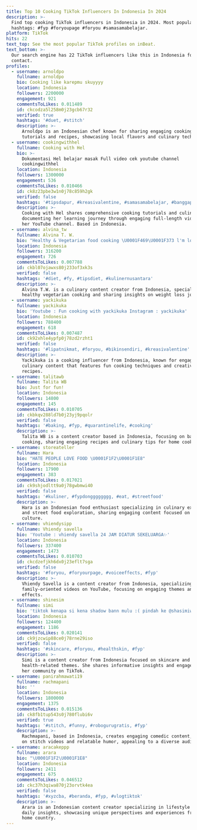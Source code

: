 ```yaml
---
title: Top 10 Cooking TikTok Influencers In Indonesia In 2024
description: >-
  Find top cooking TikTok influencers in Indonesia in 2024. Most popular
  hashtags: #fyp #foryoupage #foryou #samasamabelajar.
platform: TikTok
hits: 22
text_top: See the most popular TikTok profiles on inBeat.
text_bottom: >-
  Our search engine has 22 TikTok influencers like this in Indonesia for you to
  contact.
profiles:
  - username: arnoldpo
    fullname: arnoldpo
    bio: Cooking like karepmu skuyyyy
    location: Indonesia
    followers: 2200000
    engagement: 921
    commentsToLikes: 0.011489
    id: ckcodza5l258m0j23gcb67r32
    verified: true
    hashtags: '#duet, #stitch'
    description: >-
      Arnoldpo is an Indonesian chef known for sharing engaging cooking
      tutorials and recipes, showcasing local flavors and culinary techniques.
  - username: cookingwithhel
    fullname: Cooking with Hel
    bio: >-
      Dokumentasi Hel belajar masak Full video cek youtube channel
      cookingwithhel
    location: Indonesia
    followers: 1300000
    engagement: 536
    commentsToLikes: 0.010466
    id: ck8z23pbe3w1n0j78c859h2gk
    verified: false
    hashtags: '#tipsdapur, #kreasivalentine, #samasamabelajar, #banggapakaistein'
    description: >-
      Cooking with Hel shares comprehensive cooking tutorials and culinary tips,
      documenting her learning journey through engaging full-length videos on
      her YouTube channel. Based in Indonesia.
  - username: alvina_tw
    fullname: Alvina T. W.
    bio: "Healthy & Vegetarian food cooking \U0001F469‍\U0001F373 l'm losing 28 kg IG: alvina_tw"
    location: Indonesia
    followers: 316200
    engagement: 726
    commentsToLikes: 0.007788
    id: ckbl07ojawxs80j233of3xk3s
    verified: false
    hashtags: '#diet, #fy, #tipsdiet, #kulinernusantara'
    description: >-
      Alvina T.W. is a culinary content creator from Indonesia, specializing in
      healthy vegetarian cooking and sharing insights on weight loss journeys.
  - username: yackikuka
    fullname: yackikuka
    bio: 'Youtube : Fun cooking with yackikuka Instagram : yackikuka'
    location: Indonesia
    followers: 788400
    engagement: 618
    commentsToLikes: 0.007487
    id: ck92xhle4ypfp0j78zd2rzht1
    verified: false
    hashtags: '#lipatnikmat, #foryou, #bikinsendiri, #kreasivalentine'
    description: >-
      Yackikuka is a cooking influencer from Indonesia, known for engaging
      culinary content that features fun cooking techniques and creative
      recipes.
  - username: talitawb
    fullname: Talita WB
    bio: Just for fun!
    location: Indonesia
    followers: 14800
    engagement: 145
    commentsToLikes: 0.010705
    id: ckbkqv288ld7b0j23yj9pqolr
    verified: false
    hashtags: '#baking, #fyp, #quarantinelife, #cooking'
    description: >-
      Talita WB is a content creator based in Indonesia, focusing on baking and
      cooking, sharing engaging recipes and culinary tips for home cooks.
  - username: storeateller
    fullname: Hara
    bio: "HATE PEOPLE LOVE FOOD \U0001F1F2\U0001F1E8"
    location: Indonesia
    followers: 17900
    engagement: 383
    commentsToLikes: 0.017021
    id: ck9shjodltt9a0j78gwbmwi40
    verified: false
    hashtags: '#kuliner, #fypdongggggggg, #eat, #streetfood'
    description: >-
      Hara is an Indonesian food enthusiast specializing in culinary experiences
      and street food exploration, sharing engaging content focused on food
      culture.
  - username: vhiendysipp
    fullname: Vhiendy savella
    bio: 'Youtube : vhiendy savella 24 JAM DIATUR SEKELUARGA✨'
    location: Indonesia
    followers: 337400
    engagement: 1473
    commentsToLikes: 0.010703
    id: ckcdzefjkh6dx0j23eflt7sga
    verified: false
    hashtags: '#foryou, #foryourpage, #voiceeffects, #fyp'
    description: >-
      Vhiendy Savella is a content creator from Indonesia, specializing in
      family-oriented videos on YouTube, focusing on engaging themes and voice
      effects.
  - username: shinesim
    fullname: simi
    bio: 'tiktok kenapa si kena shadow bann mulu :( pindah ke @shasimiw dulu yah'
    location: Indonesia
    followers: 124400
    engagement: 1186
    commentsToLikes: 0.020141
    id: ck9jzcwip88ce0j78rne29iso
    verified: false
    hashtags: '#skincare, #foryou, #healthskin, #fyp'
    description: >-
      Simi is a content creator from Indonesia focused on skincare and
      health-related themes. She shares informative insights and engages with
      her community on TikTok.
  - username: panirahmawati19
    fullname: rachmapani
    bio: ''
    location: Indonesia
    followers: 1800000
    engagement: 1375
    commentsToLikes: 0.015136
    id: ck8fb1tup543s0j780flubi6v
    verified: true
    hashtags: '#stitch, #funny, #robogurugratis, #fyp'
    description: >-
      Rachmapani, based in Indonesia, creates engaging comedic content, focusing
      on stitch videos and relatable humor, appealing to a diverse audience.
  - username: aracakeppp
    fullname: arara
    bio: "\U0001F1F2\U0001F1E8"
    location: Indonesia
    followers: 2411
    engagement: 675
    commentsToLikes: 0.046512
    id: ckc37h3qiwa870j23orvtk4ea
    verified: false
    hashtags: '#xyzcba, #beranda, #fyp, #vlogtiktok'
    description: >-
      Arara is an Indonesian content creator specializing in lifestyle vlogs and
      daily insights, showcasing unique perspectives and experiences from her
      home country.
---
```


